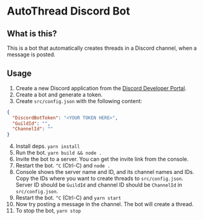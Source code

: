 # AutoThread Discord Bot

## What is this?

This is a bot that automatically creates threads in a Discord channel, when a message is posted.

## Usage

1. Create a new Discord application from the [Discord Developer Portal](https://discord.com/developers/applications).
2. Create a bot and generate a token.
3. Create `src/config.json` with the following content:
```json
{
  "DiscordBotToken": "<YOUR TOKEN HERE>",
  "GuildId": "",
  "ChannelId": ""
}
```
4. Install deps. `yarn install`
5. Run the bot. `yarn build && node .`
6. Invite the bot to a server. You can get the invite link from the console.
7. Restart the bot. `^C` (Ctrl-C) and `node .`
8. Console shows the server name and ID, and its channel names and IDs. Copy the IDs where you want to create threads to `src/config.json`. Server ID should be `GuildId` and channel ID should be `ChannelId` in `src/config.json`.
9. Restart the bot. `^C` (Ctrl-C) and `yarn start`
10. Now try posting a message in the channel. The bot will create a thread.
11. To stop the bot, `yarn stop`